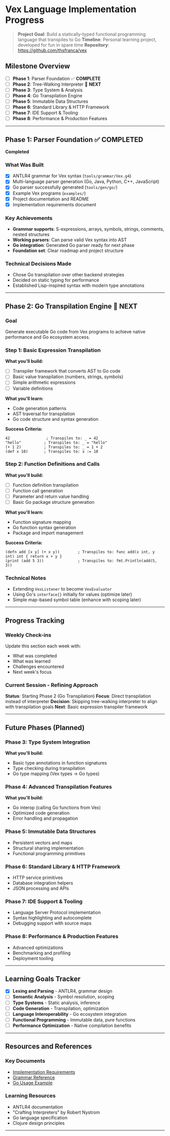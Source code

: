 # Vex Language Implementation Progress

> **Project Goal**: Build a statically-typed functional programming language that transpiles to Go
> **Timeline**: Personal learning project, developed for fun in spare time
> **Repository**: https://github.com/thsfranca/vex

## Milestone Overview

- [ ] **Phase 1**: Parser Foundation ✅ **COMPLETE**
- [ ] **Phase 2**: Tree-Walking Interpreter 🚧 **NEXT**
- [ ] **Phase 3**: Type System & Analysis
- [ ] **Phase 4**: Go Transpilation Engine
- [ ] **Phase 5**: Immutable Data Structures
- [ ] **Phase 6**: Standard Library & HTTP Framework
- [ ] **Phase 7**: IDE Support & Tooling
- [ ] **Phase 8**: Performance & Production Features

---

## Phase 1: Parser Foundation ✅ **COMPLETED**

**Completed**

### What Was Built
- [x] ANTLR4 grammar for Vex syntax (`tools/grammar/Vex.g4`)
- [x] Multi-language parser generation (Go, Java, Python, C++, JavaScript)
- [x] Go parser successfully generated (`tools/gen/go/`)
- [x] Example Vex programs (`examples/`)
- [x] Project documentation and README
- [x] Implementation requirements document

### Key Achievements
- **Grammar supports**: S-expressions, arrays, symbols, strings, comments, nested structures
- **Working parsers**: Can parse valid Vex syntax into AST
- **Go integration**: Generated Go parser ready for next phase
- **Foundation set**: Clear roadmap and project structure

### Technical Decisions Made
- Chose Go transpilation over other backend strategies
- Decided on static typing for performance
- Established Lisp-inspired syntax with modern type annotations

---

## Phase 2: Go Transpilation Engine 🚧 **NEXT**

### Goal
Generate executable Go code from Vex programs to achieve native performance and Go ecosystem access.

### Step 1: Basic Expression Transpilation
**What you'll build:**
- [ ] Transpiler framework that converts AST to Go code
- [ ] Basic value transpilation (numbers, strings, symbols)
- [ ] Simple arithmetic expressions
- [ ] Variable definitions

**What you'll learn:**
- Code generation patterns
- AST traversal for transpilation
- Go code structure and syntax generation

**Success Criteria:**
```vex
42                ; Transpiles to: _ = 42
"hello"          ; Transpiles to: _ = "hello"
(+ 1 2)          ; Transpiles to: _ = 1 + 2
(def x 10)       ; Transpiles to: x := 10
```

### Step 2: Function Definitions and Calls
**What you'll build:**
- [ ] Function definition transpilation
- [ ] Function call generation
- [ ] Parameter and return value handling
- [ ] Basic Go package structure generation

**What you'll learn:**
- Function signature mapping
- Go function syntax generation
- Package and import management

**Success Criteria:**
```vex
(defn add [x y] (+ x y))        ; Transpiles to: func add(x int, y int) int { return x + y }
(print (add 5 3))               ; Transpiles to: fmt.Println(add(5, 3))
```

### Technical Notes
- Extending `VexListener` to become `VexEvaluator`
- Using Go's `interface{}` initially for values (optimize later)
- Simple map-based symbol table (enhance with scoping later)

---

## Progress Tracking

### Weekly Check-ins
Update this section each week with:
- What was completed
- What was learned
- Challenges encountered
- Next week's focus

### Current Session - Refining Approach
**Status**: Starting Phase 2 (Go Transpilation)
**Focus**: Direct transpilation instead of interpreter
**Decision**: Skipping tree-walking interpreter to align with transpilation goals
**Next**: Basic expression transpiler framework

---

## Future Phases (Planned)

### Phase 3: Type System Integration
**What you'll build:**
- Basic type annotations in function signatures
- Type checking during transpilation
- Go type mapping (Vex types → Go types)

### Phase 4: Advanced Transpilation Features
**What you'll build:**
- Go interop (calling Go functions from Vex)
- Optimized code generation
- Error handling and propagation

### Phase 5: Immutable Data Structures
- Persistent vectors and maps
- Structural sharing implementation
- Functional programming primitives

### Phase 6: Standard Library & HTTP Framework
- HTTP service primitives
- Database integration helpers
- JSON processing and APIs

### Phase 7: IDE Support & Tooling
- Language Server Protocol implementation
- Syntax highlighting and autocomplete
- Debugging support with source maps

### Phase 8: Performance & Production Features
- Advanced optimizations
- Benchmarking and profiling
- Deployment tooling

---

## Learning Goals Tracker

- [x] **Lexing and Parsing** - ANTLR4, grammar design
- [ ] **Semantic Analysis** - Symbol resolution, scoping
- [ ] **Type Systems** - Static analysis, inference
- [ ] **Code Generation** - Transpilation, optimization
- [ ] **Language Interoperability** - Go ecosystem integration
- [ ] **Functional Programming** - Immutable data, pure functions
- [ ] **Performance Optimization** - Native compilation benefits

---

## Resources and References

### Key Documents
- [Implementation Requirements](docs/vex-implementation-requirements.md)
- [Grammar Reference](docs/grammar-reference.md)
- [Go Usage Example](examples/go-usage/README.md)

### Learning Resources
- ANTLR4 documentation
- "Crafting Interpreters" by Robert Nystrom
- Go language specification
- Clojure design principles

---